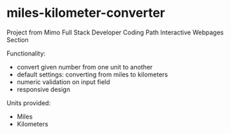 # miles-kilometer-converter
Project from Mimo Full Stack Developer Coding Path Interactive Webpages Section

Functionality:
- convert given number from one unit to another
- default settings: converting from miles to kilometers
- numeric validation on input field
- responsive design

Units provided:
- Miles
- Kilometers
